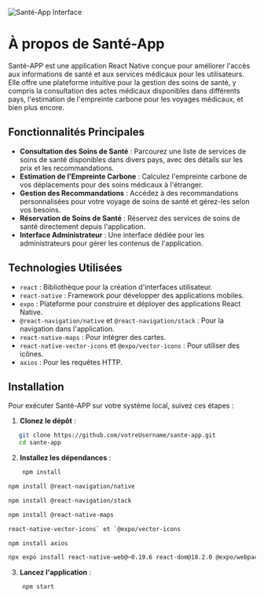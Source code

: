 ![Santé-App Interface](https://github.com/rayanejr/sante-app/blob/main/logo.png)

# À propos de Santé-App

Santé-APP est une application React Native conçue pour améliorer l'accès aux informations de santé et aux services médicaux pour les utilisateurs. Elle offre une plateforme intuitive pour la gestion des soins de santé, y compris la consultation des actes médicaux disponibles dans différents pays, l'estimation de l'empreinte carbone pour les voyages médicaux, et bien plus encore.

## Fonctionnalités Principales

- **Consultation des Soins de Santé** : Parcourez une liste de services de soins de santé disponibles dans divers pays, avec des détails sur les prix et les recommandations.
- **Estimation de l'Empreinte Carbone** : Calculez l'empreinte carbone de vos déplacements pour des soins médicaux à l'étranger.
- **Gestion des Recommandations** : Accédez à des recommandations personnalisées pour votre voyage de soins de santé et gérez-les selon vos besoins.
- **Réservation de Soins de Santé** : Réservez des services de soins de santé directement depuis l'application.
- **Interface Administrateur** : Une interface dédiée pour les administrateurs pour gérer les contenus de l'application.

## Technologies Utilisées

- `react` : Bibliothèque pour la création d'interfaces utilisateur.
- `react-native` : Framework pour développer des applications mobiles.
- `expo` : Plateforme pour construire et déployer des applications React Native.
- `@react-navigation/native` et `@react-navigation/stack` : Pour la navigation dans l'application.
- `react-native-maps` : Pour intégrer des cartes.
- `react-native-vector-icons` et `@expo/vector-icons` : Pour utiliser des icônes.
- `axios` : Pour les requêtes HTTP.

## Installation

Pour exécuter Santé-APP sur votre système local, suivez ces étapes :

1. **Clonez le dépôt** :

```bash
   git clone https://github.com/votreUsername/sante-app.git
   cd sante-app
```
2. **Installez les dépendances** :

```bash
    npm install
```  
```bash
npm install @react-navigation/native
```
```bash
npm install @react-navigation/stack
```  
```bash
npm install @react-native-maps
``` 
```bash
react-native-vector-icons` et `@expo/vector-icons
``` 
```bash
npm install axios
``` 
```bash
npx expo install react-native-web@~0.19.6 react-dom@18.2.0 @expo/webpack-config@^19.0.0
``` 

3. **Lancez l'application** :
```bash
    npm start
```